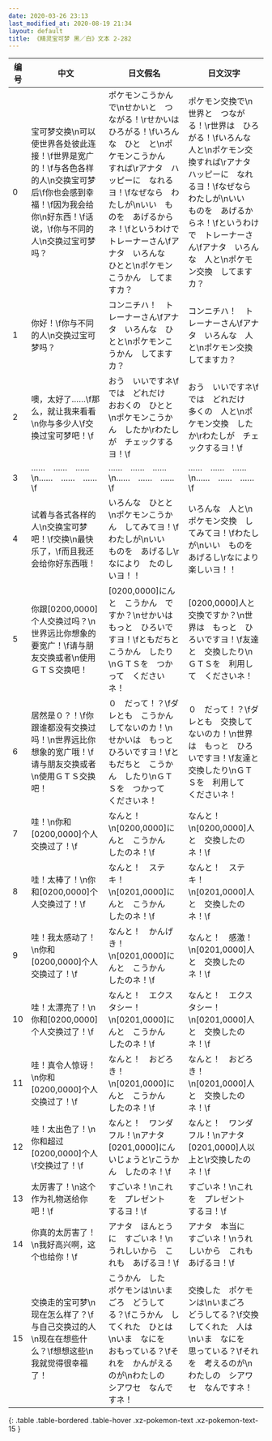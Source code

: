 ```yaml
---
date: 2020-03-26 23:13
last_modified_at: 2020-08-19 21:34
layout: default
title: 《精灵宝可梦 黑／白》文本 2-282
---
```

| 编号 | 中文 | 日文假名 | 日文汉字 |
| ---- | ---- | ---- | --- |
| 0 | 宝可梦交换\n可以使世界各处彼此连接！\f世界是宽广的！\f与各色各样的人\n交换宝可梦后\f你也会感到幸福！\f因为我会给你\n好东西！\f话说，\f你与不同的人\n交换过宝可梦吗？ | ポケモンこうかん　で\nせかいと　つながる！\rせかいは　ひろがる！\fいろんな　ひと　と\nポケモンこうかん　すれば\rアナタ　ハッピーに　なれるヨ！\fなぜなら　わたしが\nいい　ものを　あげるからネ！\fというわけで　トレーナーさん\fアナタ　いろんな　ひとと\nポケモンこうかん　してますカ？ | ポケモン交換で\n世界と　つながる！\r世界は　ひろがる！\fいろんな　人と\nポケモン交換すれば\rアナタ　ハッピーに　なれるヨ！\fなぜなら　わたしが\nいい　ものを　あげるからネ！\fというわけで　トレーナーさん\fアナタ　いろんな　人と\nポケモン交換　してますカ？ |
| 1 | 你好！\f你与不同的人\n交换过宝可梦吗？ | コンニチハ！　トレーナーさん\fアナタ　いろんな　ひとと\nポケモンこうかん　してますカ？ | コンニチハ！　トレーナーさん\fアナタ　いろんな　人と\nポケモン交換　してますカ？ |
| 2 | 噢，太好了……\f那么，就让我来看看\n你与多少人\f交换过宝可梦吧！\f | おう　いいですネ\fでは　どれだけ　おおくの　ひとと\nポケモンこうかん　したか\rわたしが　チェックするヨ！\f | おう　いいですネ\fでは　どれだけ　多くの　人と\nポケモン交換　したか\rわたしが　チェックするヨ！\f |
| 3 | ……　……　……\n……　……　……\f | ……　……　……\n……　……　……\f | ……　……　……\n……　……　……\f |
| 4 | 试着与各式各样的人\n交换宝可梦吧！\f交换\n最快乐了，\f而且我还会给你好东西哦！ | いろんな　ひとと\nポケモンこうかん　してみてヨ！\fわたしが\nいい　ものを　あげるし\rなにより　たのしいヨ！！ | いろんな　人と\nポケモン交換　してみてヨ！\fわたしが\nいい　ものを　あげるし\rなにより　楽しいヨ！！ |
| 5 | 你跟[0200,0000]个人交换过吗？\n世界远比你想象的要宽广！\f请与朋友交换或者\n使用ＧＴＳ交换吧！ | [0200,0000]にんと　こうかん　ですか？\nせかいは　もっと　ひろいですヨ！\fともだちと　こうかん　したり\nＧＴＳを　つかって　くださいネ！ | [0200,0000]人と　交換ですか？\n世界は　もっと　ひろいですヨ！\f友達と　交換したり\nＧＴＳを　利用して　くださいネ！ |
| 6 | 居然是０？！\f你跟谁都没有交换过吗！\n世界远比你想象的宽广哦！\f请与朋友交换或者\n使用ＧＴＳ交换吧！ | ０　だって！？\fダレとも　こうかん　してないのカ！\nせかいは　もっと　ひろいですヨ！\fともだちと　こうかん　したり\nＧＴＳを　つかって　くださいネ！ | ０　だって！？\fダレとも　交換してないのカ！\n世界は　もっと　ひろいですヨ！\f友達と　交換したり\nＧＴＳを　利用して　くださいネ！ |
| 7 | 哇！\n你和[0200,0000]个人交换过了！\f | なんと！\n[0200,0000]にんと　こうかん　したのネ！\f | なんと！\n[0200,0000]人と　交換したのネ！\f |
| 8 | 哇！太棒了！\n你和[0200,0000]个人交换过了！\f | なんと！　ステキ！\n[0201,0000]にんと　こうかん　したのネ！\f | なんと！　ステキ！\n[0201,0000]人と　交換したのネ！\f |
| 9 | 哇！我太感动了！\n你和[0200,0000]个人交换过了！\f | なんと！　かんげき！\n[0201,0000]にんと　こうかん　したのネ！\f | なんと！　感激！\n[0201,0000]人と　交換したのネ！\f |
| 10 | 哇！太漂亮了！\n你和[0200,0000]个人交换过了！\f | なんと！　エクスタシー！\n[0201,0000]にんと　こうかん　したのネ！\f | なんと！　エクスタシー！\n[0201,0000]人と　交換したのネ！\f |
| 11 | 哇！真令人惊讶！\n你和[0200,0000]个人交换过了！\f | なんと！　おどろき！\n[0201,0000]にんと　こうかん　したのネ！\f | なんと！　おどろき！\n[0201,0000]人と　交換したのネ！\f |
| 12 | 哇！太出色了！\n你和超过[0200,0000]个人\f交换过了！\f | なんと！　ワンダフル！\nアナタ　[0201,0000]にん　いじょうと\rこうかん　したのネ！\f | なんと！　ワンダフル！\nアナタ　[0201,0000]人以上と\r交換したのネ！\f |
| 13 | 太厉害了！\n这个作为礼物送给你吧！\f | すごいネ！\nこれを　プレゼント　するヨ！\f | すごいネ！\nこれを　プレゼント　するヨ！\f |
| 14 | 你真的太厉害了！\n我好高兴啊，这个也给你！\f | アナタ　ほんとうに　すごいネ！\nうれしいから　これも　あげるヨ！\f | アナタ　本当に　すごいネ！\nうれしいから　これも　あげるヨ！\f |
| 15 | 交换走的宝可梦\n现在怎么样了？\f与自己交换过的人\n现在在想些什么？\f想想这些\n我就觉得很幸福了！ | こうかん　した　ポケモンは\nいまごろ　どうしてる？\fこうかん　してくれた　ひとは\nいま　なにを　おもっている？\fそれを　かんがえるのが\nわたしの　シアワセ　なんですネ！ | 交換した　ポケモンは\nいまごろ　どうしてる？\f交換してくれた　人は\nいま　なにを　思っている？\fそれを　考えるのが\nわたしの　シアワセ　なんですネ！ |
{: .table .table-bordered .table-hover .xz-pokemon-text .xz-pokemon-text-15 }